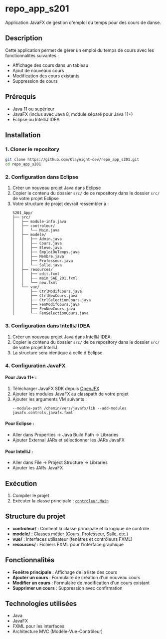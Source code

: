# repo_app_s201

Application JavaFX de gestion d'emploi du temps pour des cours de danse.

## Description

Cette application permet de gérer un emploi du temps de cours avec les fonctionnalités suivantes :
- Affichage des cours dans un tableau
- Ajout de nouveaux cours
- Modification des cours existants
- Suppression de cours

## Prérequis

- Java 11 ou supérieur
- JavaFX (inclus avec Java 8, module séparé pour Java 11+)
- Eclipse ou IntelliJ IDEA

## Installation

### 1. Cloner le repository

```bash
git clone https://github.com/Klaynight-dev/repo_app_s201.git
cd repo_app_s201
```

### 2. Configuration dans Eclipse

1. Créer un nouveau projet Java dans Eclipse
2. Copier le contenu du dossier `src/` de ce repository dans le dossier `src/` de votre projet Eclipse
3. Votre structure de projet devrait ressembler à :
   ```
   S201_App/
   ├── src/
   │   ├── module-info.java
   │   ├── controleur/
   │   │   └── Main.java
   │   ├── modele/
   │   │   ├── Admin.java
   │   │   ├── Cours.java
   │   │   ├── Eleve.java
   │   │   ├── EmploiDuTemps.java
   │   │   ├── Membre.java
   │   │   ├── Professeur.java
   │   │   └── Salle.java
   │   ├── resources/
   │   │   ├── edit.fxml
   │   │   ├── main_SAE_201.fxml
   │   │   └── new.fxml
   │   └── vue/
   │       ├── CtrlModifCours.java
   │       ├── CtrlNewCours.java
   │       ├── CtrlSelectionCours.java
   │       ├── FenModifCours.java
   │       ├── FenNewCours.java
   │       └── FenSelectionCours.java
   ```

### 3. Configuration dans IntelliJ IDEA

1. Créer un nouveau projet Java dans IntelliJ IDEA
2. Copier le contenu du dossier `src/` de ce repository dans le dossier `src/` de votre projet IntelliJ
3. La structure sera identique à celle d'Eclipse

### 4. Configuration JavaFX

#### Pour Java 11+ :
1. Télécharger JavaFX SDK depuis [OpenJFX](https://openjfx.io/)
2. Ajouter les modules JavaFX au classpath de votre projet
3. Ajouter les arguments VM suivants :
   ```
   --module-path /chemin/vers/javafx/lib --add-modules javafx.controls,javafx.fxml
   ```

#### Pour Eclipse :
- Aller dans Properties → Java Build Path → Libraries
- Ajouter External JARs et sélectionner les JARs JavaFX

#### Pour IntelliJ :
- Aller dans File → Project Structure → Libraries
- Ajouter les JARs JavaFX

## Exécution

1. Compiler le projet
2. Exécuter la classe principale : [`controleur.Main`](src/controleur/Main.java)

## Structure du projet

- **controleur/** : Contient la classe principale et la logique de contrôle
- **modele/** : Classes métier (Cours, Professeur, Salle, etc.)
- **vue/** : Interfaces utilisateur (fenêtres et contrôleurs FXML)
- **resources/** : Fichiers FXML pour l'interface graphique

## Fonctionnalités

- **Fenêtre principale** : Affichage de la liste des cours
- **Ajouter un cours** : Formulaire de création d'un nouveau cours
- **Modifier un cours** : Formulaire de modification d'un cours existant
- **Supprimer un cours** : Suppression avec confirmation

## Technologies utilisées

- Java
- JavaFX
- FXML pour les interfaces
- Architecture MVC (Modèle-Vue-Contrôleur)